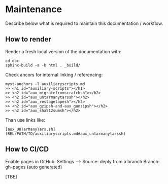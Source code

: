 # Maintenance

Describe below what is required to maintain this documentation / workflow.

## How to render

Render a fresh local version of the documentation with:
```
cd doc
sphinx-build -a -b html . _build/
```

Check ancors for internal linking / referencing:
```
myst-anchors -l auxiliaryscripts.md
>> <h1 id="auxiliary-scripts"></h1>
>> <h2 id="aux_migratefromscratchsh"></h2>
>> <h2 id="aux_untarmanytarssh"></h2>
>> <h2 id="aux_restagetapesh"></h2>
>> <h2 id="aux_gzipsh-and-aux_gunzipsh"></h2>
>> <h2 id="aux_sha512sumsh"></h2>
```
Than use links like:
```
[aux_UnTarManyTars.sh](REL/PATH/TO/auxiliaryscripts.md#aux_untarmanytarssh)
```


## How to CI/CD

Enable pages in GitHub:
Settings --> 
Source: deply from a branch
Branch: gh-pages (auto generated)

[TBE]